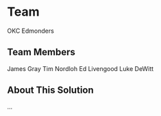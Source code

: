 Team
====

OKC Edmonders

Team Members
------------

James Gray
Tim Nordloh
Ed Livengood
Luke DeWitt

About This Solution
-------------------

...
